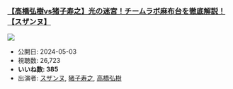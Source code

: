 ### [【高橋弘樹vs猪子寿之】光の迷宮！チームラボ麻布台を徹底解説！【スザンヌ】](https://www.youtube.com/watch?v=PhL7TL2XjbI)
[![](https://img.youtube.com/vi/PhL7TL2XjbI/sddefault.jpg)](https://www.youtube.com/watch?v=PhL7TL2XjbI)
-   公開日: 2024-05-03
-   視聴数: 26,723
-   **いいね数: 385**
-   出演者: [スザンヌ](/rehacq_fan/people/スザンヌ "wikilink"), [猪子寿之](/rehacq_fan/people/猪子寿之 "wikilink"), [高橋弘樹](/rehacq_fan/people/高橋弘樹 "wikilink")
